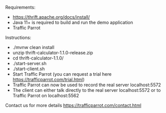 Requirements:
* https://thrift.apache.org/docs/install/
* Java 11+ is required to build and run the demo application
* Traffic Parrot

Instructions:
* ./mvnw clean install
* unzip thrift-calculator-1.1.0-release.zip
* cd thrift-calculator-1.1.0/
* ./start-server.sh
* ./start-client.sh
* Start Traffic Parrot (you can request a trial here https://trafficparrot.com/trial.html)
* Traffic Parrot can now be used to record the real server localhost:5572
* The client can either talk directly to the real server localhost:5572 or to Traffic Parrot on localhost:5562

Contact us for more details https://trafficparrot.com/contact.html
